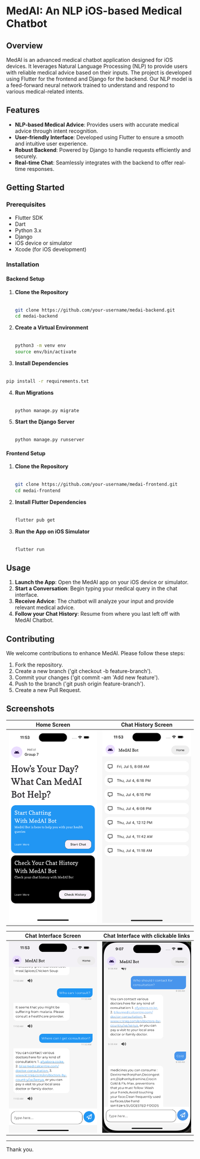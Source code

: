 # MedAI: An NLP iOS-based Medical Chatbot

## Overview

MedAI is an advanced medical chatbot application designed for iOS devices. It leverages Natural Language Processing (NLP) to provide users with reliable medical advice based on their inputs. The project is developed using Flutter for the frontend and Django for the backend. Our NLP model is a feed-forward neural network trained to understand and respond to various medical-related intents.

## Features

- **NLP-based Medical Advice**: Provides users with accurate medical advice through intent recognition.
- **User-friendly Interface**: Developed using Flutter to ensure a smooth and intuitive user experience.
- **Robust Backend**: Powered by Django to handle requests efficiently and securely.
- **Real-time Chat**: Seamlessly integrates with the backend to offer real-time responses.

## Getting Started

### Prerequisites

- Flutter SDK
- Dart
- Python 3.x
- Django
- iOS device or simulator
- Xcode (for iOS development)

### Installation

#### Backend Setup

1. **Clone the Repository**

   ```bash

   git clone https://github.com/your-username/medai-backend.git
   cd medai-backend
   
   ```

2. **Create a Virtual Environment**
   
   ```bash

   python3 -m venv env
   source env/bin/activate

   ```
   
3. **Install Dependencies**

  ```bash

  pip install -r requirements.txt

  ```

4. **Run Migrations**

   ```bash

   python manage.py migrate

   ```

5. **Start the Django Server**

   ```bash

   python manage.py runserver

   ```

#### Frontend Setup

1. **Clone the Repository**

   ```bash

   git clone https://github.com/your-username/medai-frontend.git
   cd medai-frontend

   ```

2. **Install Flutter Dependencies**

   ```bash

   flutter pub get

   ```

3. **Run the App on iOS Simulator**
 
   ```bash

   flutter run

   ```

## Usage

1. **Launch the App**: Open the MedAI app on your iOS device or simulator.
2. **Start a Conversation**: Begin typing your medical query in the chat interface.
3. **Receive Advice**: The chatbot will analyze your input and provide relevant medical advice.
4. **Follow your Chat History**: Resume from where you last left off with MedAI Chatbot.

## Contributing

We welcome contributions to enhance MedAI. Please follow these steps:

1. Fork the repository.
2. Create a new branch ('git checkout -b feature-branch').
3. Commit your changes ('git commit -am 'Add new feature').
4. Push to the branch ('git push origin feature-branch').
5. Create a new Pull Request.

## Screenshots

Home Screen             |  Chat History Screen
:-------------------------:|:-------------------------:
![Home Screen](Home-Screen.png) |  ![Chat History Screen](Chat-History-Screen.png)

Chat Interface Screen           |  Chat Interface with clickable links
:-------------------------:|:-------------------------:
![Chat Interface](Chat-Interface.png)  |  ![Chat Interface with clickable links](Chat-Interface-with-Links.png)

---

Thank you.